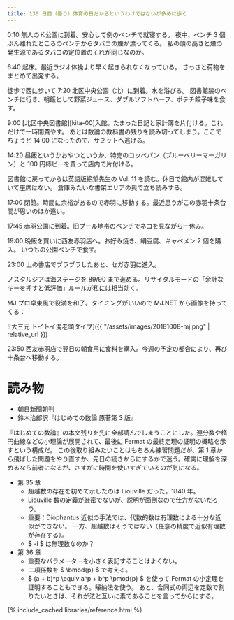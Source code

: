 ```yaml
---
title: 130 日目（曇り）体育の日だからというわけではないが多めに歩く
---
```


0:10 無人のＫ公園に到着。安心して例のベンチで就寝する。
夜中、ベンチ 3 個ぶん離れたところのベンチからタバコの煙が漂ってくる。
私の頭の高さと煙の発生源であるタバコの定位置のそれが同じなのか。

6:40 起床。最近ラジオ体操より早く起きられなくなっている。
さっさと荷物をまとめて出発する。

徒歩で西に歩いて 7:20 北区中央公園（北）に到着。水を浴びる。
図書館脇のベンチに行き、朝飯として野菜ジュース、ダブルソフトハーフ、ポテチ餃子味を食す。

9:00 [北区中央図書館][kita-00]入館。たまった日記と家計簿を片付ける。これだけで一時間費やす。
あとは数論の教科書の残りを読み切ってしまう。ここでちょうど 14:00 になったので、サミットへ逃げる。

14:20 昼飯というかおやつというか、特売のコッペパン（ブルーベリーマーガリン）と 100 円柿ピーを買って店内で片付ける。

図書館に戻ってからは英語版絶望先生の Vol. 11 を読む。休日で館内が混雑していて座席はない。
倉庫みたいな書架エリアの奥で立ち読みする。

17:00 閉館。時間に余裕があるので赤羽に移動する。最近思うがこの赤羽十条台間が思いのほか遠い。

17:45 赤羽公園に到着。旧プール地帯のベンチでネコを見ながら一休み。

19:00 晩飯を買いに西友赤羽店へ。お好み焼き、絹豆腐、キャベメン 2 個を購入。
いつもの公園ベンチで食す。

23:00 上の書店でブラブラしたあと、セガ赤羽に進入。

ノスタルジアは海ステージを 89/90 まで進める。リサイタルモードの「余計なキーを押すと低評価」ルールが私には相当効く。

MJ プロ卓東風で役満を和了。タイミングがいいので MJ.NET から画像を持ってくる：

![大三元 トイトイ混老頭タイプ]({{ "/assets/images/20181008-mj.png" | relative_url }})

23:50 西友赤羽店で翌日の朝食用に食料を購入。今週の予定の都合により、再び十条台へ移動する。

# 読み物

* 朝日新聞朝刊
* 鈴木治郎訳『はじめての数論 原著第 3 版』

『はじめての数論』の本文残りを先に全部読んでしまうことにした。連分数や楕円曲線などの小理論が展開されて、最後に Fermat の最終定理の証明の概略を示すという構成だ。
この後取り組みたいことはもちろん練習問題だが、第 1 章から飛ばした問題をやり直すか、先日の続きからにするかで迷う。確実に理解を深めるなら前者になるが、さすがに時間を使いすぎているのが気になる。
* 第 35 章
  * 超越数の存在を初めて示したのは Liouville だった。1840 年。
  * Liouville 数の定義が厳密でないが、説明が面倒なので仕方がないだろう。
  * 重要：Diophantus 近似の手法では、代数的数は有理数による十分な近似ができない。
    一方、超越数はそうではない（任意の精度で近似有理数が存在する）。
  * $ -i $ は無理数なのか？
* 第 36 章
  * 重要なパラメーターを小さく表記することはよくない。
  * 二項係数を $ \bmod{p} $ で考える。
  * $ (a + b)^p \equiv a^p + b^p \pmod{p} $ を使って Fermat の小定理を証明することもできる。帰納法を使う。
    あと、合同式の両辺を定数で割りたいときは、それが法と互いに素であることを言ってからにする。

{% include_cached libraries/reference.html %}
